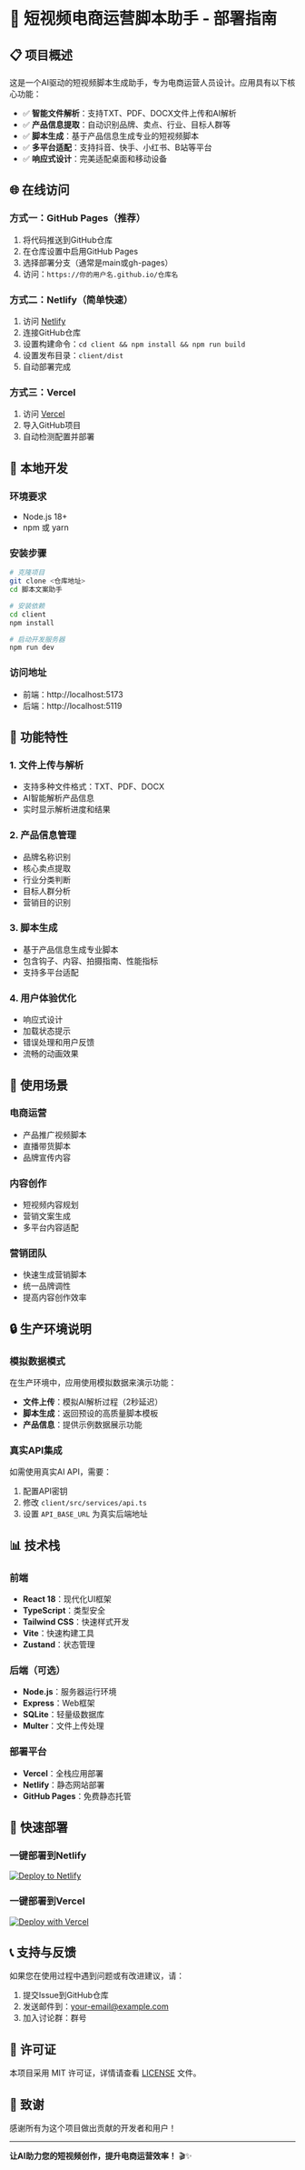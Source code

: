 # 🚀 短视频电商运营脚本助手 - 部署指南

## 📋 项目概述

这是一个AI驱动的短视频脚本生成助手，专为电商运营人员设计。应用具有以下核心功能：

- ✅ **智能文件解析**：支持TXT、PDF、DOCX文件上传和AI解析
- ✅ **产品信息提取**：自动识别品牌、卖点、行业、目标人群等
- ✅ **脚本生成**：基于产品信息生成专业的短视频脚本
- ✅ **多平台适配**：支持抖音、快手、小红书、B站等平台
- ✅ **响应式设计**：完美适配桌面和移动设备

## 🌐 在线访问

### 方式一：GitHub Pages（推荐）
1. 将代码推送到GitHub仓库
2. 在仓库设置中启用GitHub Pages
3. 选择部署分支（通常是main或gh-pages）
4. 访问：`https://你的用户名.github.io/仓库名`

### 方式二：Netlify（简单快速）
1. 访问 [Netlify](https://netlify.com)
2. 连接GitHub仓库
3. 设置构建命令：`cd client && npm install && npm run build`
4. 设置发布目录：`client/dist`
5. 自动部署完成

### 方式三：Vercel
1. 访问 [Vercel](https://vercel.com)
2. 导入GitHub项目
3. 自动检测配置并部署

## 🔧 本地开发

### 环境要求
- Node.js 18+
- npm 或 yarn

### 安装步骤
```bash
# 克隆项目
git clone <仓库地址>
cd 脚本文案助手

# 安装依赖
cd client
npm install

# 启动开发服务器
npm run dev
```

### 访问地址
- 前端：http://localhost:5173
- 后端：http://localhost:5119

## 📱 功能特性

### 1. 文件上传与解析
- 支持多种文件格式：TXT、PDF、DOCX
- AI智能解析产品信息
- 实时显示解析进度和结果

### 2. 产品信息管理
- 品牌名称识别
- 核心卖点提取
- 行业分类判断
- 目标人群分析
- 营销目的识别

### 3. 脚本生成
- 基于产品信息生成专业脚本
- 包含钩子、内容、拍摄指南、性能指标
- 支持多平台适配

### 4. 用户体验优化
- 响应式设计
- 加载状态提示
- 错误处理和用户反馈
- 流畅的动画效果

## 🎯 使用场景

### 电商运营
- 产品推广视频脚本
- 直播带货脚本
- 品牌宣传内容

### 内容创作
- 短视频内容规划
- 营销文案生成
- 多平台内容适配

### 营销团队
- 快速生成营销脚本
- 统一品牌调性
- 提高内容创作效率

## 🔒 生产环境说明

### 模拟数据模式
在生产环境中，应用使用模拟数据来演示功能：

- **文件上传**：模拟AI解析过程（2秒延迟）
- **脚本生成**：返回预设的高质量脚本模板
- **产品信息**：提供示例数据展示功能

### 真实API集成
如需使用真实AI API，需要：

1. 配置API密钥
2. 修改 `client/src/services/api.ts`
3. 设置 `API_BASE_URL` 为真实后端地址

## 📊 技术栈

### 前端
- **React 18**：现代化UI框架
- **TypeScript**：类型安全
- **Tailwind CSS**：快速样式开发
- **Vite**：快速构建工具
- **Zustand**：状态管理

### 后端（可选）
- **Node.js**：服务器运行环境
- **Express**：Web框架
- **SQLite**：轻量级数据库
- **Multer**：文件上传处理

### 部署平台
- **Vercel**：全栈应用部署
- **Netlify**：静态网站部署
- **GitHub Pages**：免费静态托管

## 🚀 快速部署

### 一键部署到Netlify
[![Deploy to Netlify](https://www.netlify.com/img/deploy/button.svg)](https://app.netlify.com/start/deploy?repository=https://github.com/你的用户名/脚本文案助手)

### 一键部署到Vercel
[![Deploy with Vercel](https://vercel.com/button)](https://vercel.com/new/clone?repository-url=https://github.com/你的用户名/脚本文案助手)

## 📞 支持与反馈

如果您在使用过程中遇到问题或有改进建议，请：

1. 提交Issue到GitHub仓库
2. 发送邮件到：your-email@example.com
3. 加入讨论群：群号

## 📄 许可证

本项目采用 MIT 许可证，详情请查看 [LICENSE](LICENSE) 文件。

## 🙏 致谢

感谢所有为这个项目做出贡献的开发者和用户！

---

**让AI助力您的短视频创作，提升电商运营效率！** 🎬✨
